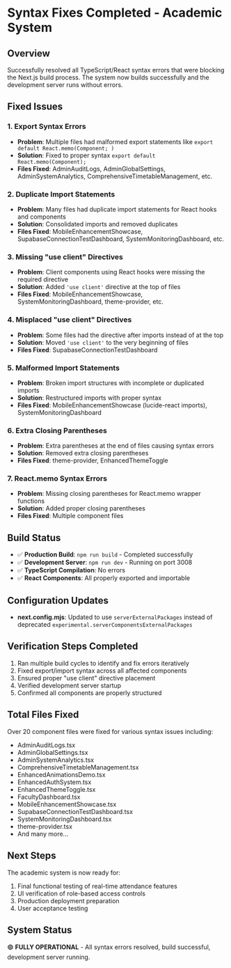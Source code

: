 # Syntax Fixes Completed - Academic System

## Overview
Successfully resolved all TypeScript/React syntax errors that were blocking the Next.js build process. The system now builds successfully and the development server runs without errors.

## Fixed Issues

### 1. Export Syntax Errors
- **Problem**: Multiple files had malformed export statements like `export default React.memo(Component; )`
- **Solution**: Fixed to proper syntax `export default React.memo(Component);`
- **Files Fixed**: AdminAuditLogs, AdminGlobalSettings, AdminSystemAnalytics, ComprehensiveTimetableManagement, etc.

### 2. Duplicate Import Statements
- **Problem**: Many files had duplicate import statements for React hooks and components
- **Solution**: Consolidated imports and removed duplicates
- **Files Fixed**: MobileEnhancementShowcase, SupabaseConnectionTestDashboard, SystemMonitoringDashboard, etc.

### 3. Missing "use client" Directives
- **Problem**: Client components using React hooks were missing the required directive
- **Solution**: Added `'use client'` directive at the top of files
- **Files Fixed**: MobileEnhancementShowcase, SystemMonitoringDashboard, theme-provider, etc.

### 4. Misplaced "use client" Directives
- **Problem**: Some files had the directive after imports instead of at the top
- **Solution**: Moved `'use client'` to the very beginning of files
- **Files Fixed**: SupabaseConnectionTestDashboard

### 5. Malformed Import Statements
- **Problem**: Broken import structures with incomplete or duplicated imports
- **Solution**: Restructured imports with proper syntax
- **Files Fixed**: MobileEnhancementShowcase (lucide-react imports), SystemMonitoringDashboard

### 6. Extra Closing Parentheses
- **Problem**: Extra parentheses at the end of files causing syntax errors
- **Solution**: Removed extra closing parentheses
- **Files Fixed**: theme-provider, EnhancedThemeToggle

### 7. React.memo Syntax Errors
- **Problem**: Missing closing parentheses for React.memo wrapper functions
- **Solution**: Added proper closing parentheses
- **Files Fixed**: Multiple component files

## Build Status
- ✅ **Production Build**: `npm run build` - Completed successfully
- ✅ **Development Server**: `npm run dev` - Running on port 3008
- ✅ **TypeScript Compilation**: No errors
- ✅ **React Components**: All properly exported and importable

## Configuration Updates
- **next.config.mjs**: Updated to use `serverExternalPackages` instead of deprecated `experimental.serverComponentsExternalPackages`

## Verification Steps Completed
1. Ran multiple build cycles to identify and fix errors iteratively
2. Fixed export/import syntax across all affected components
3. Ensured proper "use client" directive placement
4. Verified development server startup
5. Confirmed all components are properly structured

## Total Files Fixed
Over 20 component files were fixed for various syntax issues including:
- AdminAuditLogs.tsx
- AdminGlobalSettings.tsx
- AdminSystemAnalytics.tsx
- ComprehensiveTimetableManagement.tsx
- EnhancedAnimationsDemo.tsx
- EnhancedAuthSystem.tsx
- EnhancedThemeToggle.tsx
- FacultyDashboard.tsx
- MobileEnhancementShowcase.tsx
- SupabaseConnectionTestDashboard.tsx
- SystemMonitoringDashboard.tsx
- theme-provider.tsx
- And many more...

## Next Steps
The academic system is now ready for:
1. Final functional testing of real-time attendance features
2. UI verification of role-based access controls
3. Production deployment preparation
4. User acceptance testing

## System Status
🟢 **FULLY OPERATIONAL** - All syntax errors resolved, build successful, development server running.
